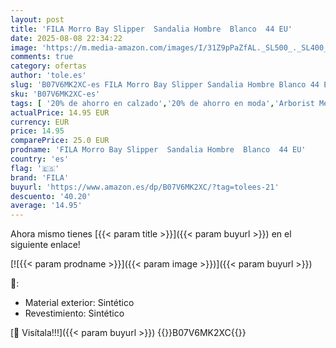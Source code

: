 ```yaml
---
layout: post
title: 'FILA Morro Bay Slipper  Sandalia Hombre  Blanco  44 EU'
date: 2025-08-08 22:34:22
image: 'https://m.media-amazon.com/images/I/31Z9pPaZfAL._SL500_._SL400_.jpg'
comments: true
category: ofertas
author: 'tole.es'
slug: 'B07V6MK2XC-es FILA Morro Bay Slipper Sandalia Hombre Blanco 44 EU'
sku: 'B07V6MK2XC-es'
tags: [ '20% de ahorro en calzado','20% de ahorro en moda','Arborist Merchandising Root','Calzado deportivo para hombre','Fila Shoes','MFN 8','MFN 9','Moda','Moda Hombre','Ofertas moda','Prime Student -10% adicional en una selección de Moda','Sandalias de piscina para hombre','Self Service','Special Features Stores','Zapatillas deportivas y de moda para hombre','Zapatos para hombre','Zapatos: -10% adicional en una selección de Moda','c8538d25-3af9-48d3-aeff-5f3ce5572a36_0','c8538d25-3af9-48d3-aeff-5f3ce5572a36_4101','c8538d25-3af9-48d3-aeff-5f3ce5572a36_4801','c8538d25-3af9-48d3-aeff-5f3ce5572a36_5001','c8538d25-3af9-48d3-aeff-5f3ce5572a36_8301','fila','sandalia','🇪🇸', ]
actualPrice: 14.95 EUR
currency: EUR
price: 14.95
comparePrice: 25.0 EUR
prodname: 'FILA Morro Bay Slipper  Sandalia Hombre  Blanco  44 EU'
country: 'es'
flag: '🇪🇸'
brand: 'FILA'
buyurl: 'https://www.amazon.es/dp/B07V6MK2XC/?tag=tolees-21'
descuento: '40.20'
average: '14.95'
---
```


Ahora mismo tienes [{{< param title >}}]({{< param buyurl >}}) en el siguiente enlace!

[![{{< param prodname >}}]({{< param image >}})]({{< param buyurl >}})

🔎:

- Material exterior: Sintético
- Revestimiento: Sintético

[🛒 Visítala!!!]({{< param buyurl >}})
{{<world>}}B07V6MK2XC{{</world>}}
